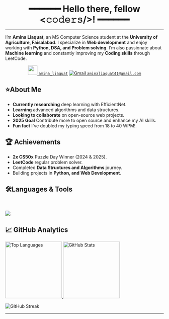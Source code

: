 <p align="center">
  <strong><span style="font-size:28px;">━━━━━━  Hello there, fellow &lt;𝚌𝚘𝚍𝚎𝚛𝚜/&gt;!  ━━━━━━</span></strong>
</p>

<hr>


I’m **Amina Liaquat**, an MS Computer Science student at the **University of Agriculture, Faisalabad**.  I specialize in **Web development** and enjoy working with **Python, DSA, and Problem solving**.  I’m also passionate about **Machine learning** and constantly improving my **Coding skills** through LeetCode.  

<div align="center">
  
[<img src="https://static.vecteezy.com/system/resources/previews/048/759/320/non_2x/linktree-transparent-icon-free-png.png" height="30"/> `amina_liaquat`](https://linktr.ee/amina_liaquat25)
[![Gmail](https://img.icons8.com/color/30/gmail-new.png) `aminaliaquat41@gmail.com`](mailto:aminaliaquat41@gmail.com)

</div> 

## ⭐About Me

- **Currently researching** deep learning with EfficientNet.
- **Learning** advanced algorithms and data structures.
- **Looking to collaborate** on open-source web projects.
- **2025 Goal** Contribute more to open source and enhance my AI skills.
- **Fun fact** I've doubled my typing speed from 18 to 40 WPM!.



## 🏆 Achievements

- **2x CS50x** Puzzle Day Winner (2024 & 2025).  
- **LeetCode** regular problem solver.  
- Completed **Data Structures and Algorithms** journey. 
- Building projects in **Python, and Web Development**.




## 🛠️Languages & Tools

<br>
<p>
  <img src="https://skills.syvixor.com/api/icons?i=html,css,bootstrap,tailwind,js,ts,react,nodejs,python,php,cpp,mysql,java,wordpress,vercel,googlecolaboratory,git,github,githubcopilot,vscode,pycharm,anaconda,deepseek,postman,jupyter,matlab,netlify,kaggle,figma,firebase,slack,chatgpt" />
</p>


## 📈 GitHub Analytics 

<p>
  <a href="https://github.com/amina-liaquat">
   <img height="180em" src="https://github-readme-stats.vercel.app/api/top-langs/?username=amina-liaquat&layout=compact&langs_count=8&theme=tokyonight" alt="Top Languages"/>
<img height="180em" src="https://github-readme-stats.vercel.app/api?username=amina-liaquat&show_icons=true&theme=tokyonight" alt="GitHub Stats"/>
    
  </a>
</p>

<p>
  <img src="https://github-readme-streak-stats.herokuapp.com/?user=amina-liaquat&theme=tokyonight" alt="GitHub Streak"/>
</p>


---
